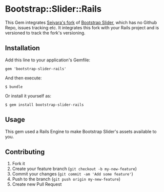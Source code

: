 # Bootstrap::Slider::Rails

This Gem integrates [Seiyara's fork](https://github.com/seiyria/bootstrap-slider) of [Bootstrap Slider](http://www.eyecon.ro/bootstrap-slider/), which has no Github Repo, issues tracking etc. It integrates this fork with your Rails project and is versioned to track the fork's versioning.

## Installation

Add this line to your application's Gemfile:

    gem 'bootstrap-slider-rails'

And then execute:

    $ bundle

Or install it yourself as:

    $ gem install bootstrap-slider-rails

## Usage

This gem used a Rails Engine to make Bootstrap Slider's assets available to you.

## Contributing

1. Fork it
2. Create your feature branch (`git checkout -b my-new-feature`)
3. Commit your changes (`git commit -am 'Add some feature'`)
4. Push to the branch (`git push origin my-new-feature`)
5. Create new Pull Request
